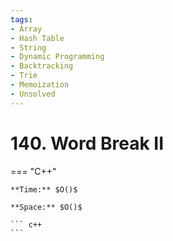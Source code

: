```yaml
---
tags:
- Array
- Hash Table
- String
- Dynamic Programming
- Backtracking
- Trie
- Memoization
- Unsolved
---
```



# 140. Word Break II

=== "C++"

    **Time:** $O()$

    **Space:** $O()$

    ``` c++
    ```